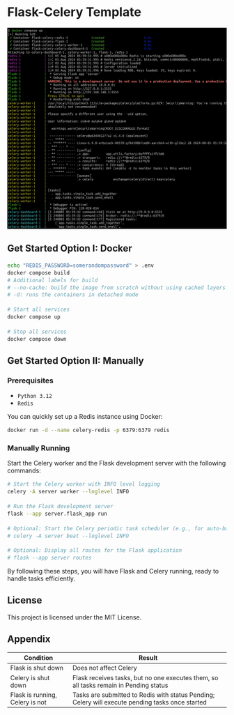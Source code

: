 # Flask-Celery Template

![preview.png](doc/flask-celery-preview.png)

## Get Started Option I: Docker

```bash
echo "REDIS_PASSWORD=somerandompassword" > .env
docker compose build
# Additional labels for build
# --no-cache: build the image from scratch without using cached layers
# -d: runs the containers in detached mode

# Start all services
docker compose up

# Stop all services
docker compose down
```

## Get Started Option II: Manually

### Prerequisites

- `Python 3.12`
- `Redis`

You can quickly set up a Redis instance using Docker:

```bash
docker run -d --name celery-redis -p 6379:6379 redis
```

### Manually Running

Start the Celery worker and the Flask development server with the following commands:

```bash
# Start the Celery worker with INFO level logging
celery -A server worker --loglevel INFO

# Run the Flask development server
flask --app server.flask_app run

# Optional: Start the Celery periodic task scheduler (e.g., for auto-backup)
# celery -A server beat --loglevel INFO

# Optional: Display all routes for the Flask application
# flask --app server routes
```

By following these steps, you will have Flask and Celery running, ready to handle tasks efficiently.

## License

This project is licensed under the MIT License.

## Appendix

| Condition                      | Result                                                                                       |
|--------------------------------|----------------------------------------------------------------------------------------------|
| Flask is shut down             | Does not affect Celery                                                                       |
| Celery is shut down            | Flask receives tasks, but no one executes them, so all tasks remain in Pending status        |
| Flask is running, Celery is not | Tasks are submitted to Redis with status Pending; Celery will execute pending tasks once started |
